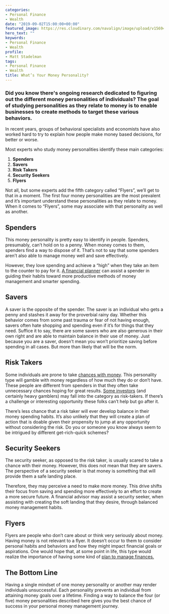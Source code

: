 ```yaml
---
categories:
- Personal Finance
- Wealth
date: "2019-09-02T15:00:00+00:00"
featured_image: https://res.cloudinary.com/navalign/image/upload/v1569472423/Money_Personality_tlxcws.jpg
hero_text: ""
keywords:
- Personal Finance
- Wealth
profile:
- Matt Stadelman
tags:
- Personal Finance
- Wealth
title: What’s Your Money Personality?
---
```

### Did you know there's ongoing research dedicated to figuring out the different money personalities of individuals? The goal of studying personalities as they relate to money is to enable businesses to create methods to target these various behaviors.

In recent years, groups of behavioral specialists and economists have also worked hard to try to explain how people make money based decisions, for better or worse.

Most experts who study money personalities identify these main categories:

1. **Spenders**
2. **Savers**
3. **Risk Takers**
4. **Security Seekers**
5. **Flyers**

Not all, but some experts add the fifth category called “Flyers”, we’ll get to that in a moment. The first four money personalities are the most prevalent and it’s important understand these personalities as they relate to money. When it comes to “Flyers”, some may associate with that personality as well as another.

## Spenders

This money personality is pretty easy to identify in people. Spenders, presumably, can’t hold on to a penny. When money comes to them, spenders find a way to dispose of it. That’s not to say that some spenders aren’t also able to manage money well and save effectively.

However, they love spending and achieve a “high” when they take an item to the counter to pay for it. [A financial planner](https://navalign.com/what-we-do/fiduciary-financial-planning/) can assist a spender in guiding their habits toward more productive methods of money management and smarter spending.

## Savers

A saver is the opposite of the spender. The saver is an individual who gets a penny and stashes it away for the proverbial rainy day. Whether this behavior comes from some past trauma or fear of not having enough, savers often hate shopping and spending even if it’s for things that they need. Suffice it to say, there are some savers who are also generous in their own right and are able to maintain balance in their use of money. Just because you are a saver, doesn’t mean you won’t prioritize saving before spending in all cases. But more than likely that will be the norm.

## Risk Takers

Some individuals are prone to take [chances with money](https://navalign.com/updates/the-4-biggest-money-mistakes-to-avoid/). This personality type will gamble with money regardless of how much they do or don’t have. These people are different from spenders in that they often take unnecessary chances hoping for great results. [Some investors](https://navalign.com/what-we-do/fiduciary-investment-services/) (and certainly heavy gamblers) may fall into the category as risk-takers. If there’s a challenge or interesting opportunity these folks can’t help but go after it.

There’s less chance that a risk taker will ever develop balance in their money spending habits. It’s also unlikely that they will create a plan of action that is doable given their propensity to jump at any opportunity without considering the risk. Do you or someone you know always seem to be intrigued by different get-rich-quick schemes?

## Security Seekers

The security seeker, as opposed to the risk taker, is usually scared to take a chance with their money. However, this does not mean that they are savers. The perspective of a security seeker is that money is something that will provide them a safe landing place.

Therefore, they may perceive a need to make more money. This drive shifts their focus from saving and spending more effectively to an effort to create a more secure future. A financial advisor may assist a security seeker, when assisting with creating the soft landing that they desire, through balanced money management habits.

## Flyers

Flyers are people who don’t care about or think very seriously about money. Having money is not relevant to a flyer. It doesn’t occur to them to consider personal habits and behaviors and how they might impact financial goals or aspirations. One would hope that, at some point in life, this type would realize the importance of having some kind of [plan to manage finances.](https://navalign.com/what-we-do/retirement-planning-strategies/)

## The Bottom Line

Having a single mindset of one money personality or another may render individuals unsuccessful. Each personality prevents an individual from attaining money goals over a lifetime. Finding a way to balance the four (or five) money personalities described here gives you the best chance of success in your personal money management journey.